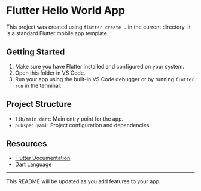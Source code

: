 # Flutter Hello World App

This project was created using `flutter create .` in the current directory. It is a standard Flutter mobile app template.

## Getting Started

1. Make sure you have Flutter installed and configured on your system.
2. Open this folder in VS Code.
3. Run your app using the built-in VS Code debugger or by running `flutter run` in the terminal.

## Project Structure
- `lib/main.dart`: Main entry point for the app.
- `pubspec.yaml`: Project configuration and dependencies.

## Resources
- [Flutter Documentation](https://flutter.dev/docs)
- [Dart Language](https://dart.dev/guides)

---

This README will be updated as you add features to your app.
